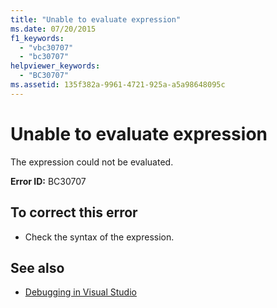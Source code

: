 ```yaml
---
title: "Unable to evaluate expression"
ms.date: 07/20/2015
f1_keywords: 
  - "vbc30707"
  - "bc30707"
helpviewer_keywords: 
  - "BC30707"
ms.assetid: 135f382a-9961-4721-925a-a5a98648095c
---
```

# Unable to evaluate expression
The expression could not be evaluated.  
  
 **Error ID:** BC30707  
  
## To correct this error  
  
- Check the syntax of the expression.  
  
## See also

- [Debugging in Visual Studio](/visualstudio/debugger/debugger-feature-tour)
